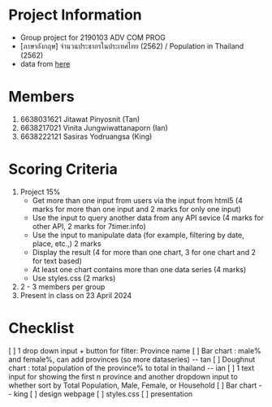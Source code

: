 # Project Information
- Group project for 2190103 ADV COM PROG
- [ภาษาอังกฤษ] จำนวนประชากรในประเทศไทย (2562) / Population in Thailand (2562)
- data from [here](https://data.thailand.opendevelopmentmekong.net/th/dataset/thailand-population-2019/resource/108125ab-7323-4b29-bcbe-9fc8bb24acbf)

# Members
1. 6638031621 Jitawat Pinyosnit (Tan)
2. 6638217021 Vinita Jungwiwattanaporn (Ian)
3. 6638222121 Sasiras Yodruangsa (King)

# Scoring Criteria
1. Project 15%
    - Get more than one input from users via the input from html5 (4 marks for more than one input and 2 marks for only one input)
    - Use the input to query another data from any API sevice (4 marks for other API, 2 marks for 7timer.info)
    - Use the input to manipulate data (for example, filtering by date, place, etc.,) 2 marks
    - Display the result (4 for more than one chart, 3 for one chart and 2 for text based)
    - At least one chart contains more than one data series (4 marks)
    - Use styles.css (2 marks)
2. 2 - 3 members per group
3. Present in class on 23 April 2024

# Checklist
[ ] 1 drop down input + button for filter: Province name
[ ] Bar chart : male% and female%, can add provinces (so more dataseries) -- tan
[ ] Doughnut chart : total population of the province% to total in thailand -- ian
[ ] 1 text input for showing the first n province and another dropdown input to whether sort by Total Population, Male, Female, or Household
[ ] Bar chart -- king
[ ] design webpage
[ ] styles.css
[ ] presentation
